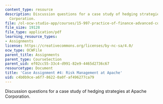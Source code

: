 ```yaml
---
content_type: resource
description: Discussion questions for a case study of hedging strategies at Apache
  Corporation.
file: /ol-ocw-studio-app/courses/15-997-practice-of-finance-advanced-corporate-risk-management-spring-2009/c4b0b9cea6f786220a0faf496277ca79_MIT15_997s09_assn04_case04.pdf
file_size: 19128
file_type: application/pdf
learning_resource_types:
- Assignments
license: https://creativecommons.org/licenses/by-nc-sa/4.0/
ocw_type: OCWFile
parent_title: Assignments
parent_type: CourseSection
parent_uid: ef02cc55-33c4-d991-82e9-4465d2736c67
resourcetype: Document
title: 'Case Assignment #4: Risk Management at Apache'
uid: c4b0b9ce-a6f7-8622-0a0f-af496277ca79
---
```

Discussion questions for a case study of hedging strategies at Apache Corporation.